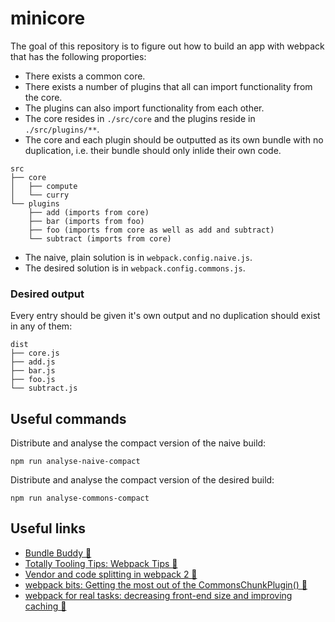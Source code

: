 # minicore

The goal of this repository is to figure out how to build an app with webpack that has the following proporties:

* There exists a common core.
* There exists a number of plugins that all can import functionality from the core.
* The plugins can also import functionality from each other.
* The core resides in `./src/core` and the plugins reside in `./src/plugins/**`.
* The core and each plugin should be outputted as its own bundle with no duplication, i.e. their bundle should only inlide their own code.

```
src
├── core
│   ├── compute
│   └── curry
└── plugins
    ├── add (imports from core)
    ├── bar (imports from foo)
    ├── foo (imports from core as well as add and subtract)
    └── subtract (imports from core)
```

* The naive, plain solution is in `webpack.config.naive.js`.
* The desired solution is in `webpack.config.commons.js`.

### Desired output

Every entry should be given it's own output and no duplication should exist in any of them:

```
dist
├── core.js
├── add.js
├── bar.js
├── foo.js
└── subtract.js
```

## Useful commands

Distribute and analyse the compact version of the naive build:

```
npm run analyse-naive-compact
```

Distribute and analyse the compact version of the desired build:

```
npm run analyse-commons-compact
```

## Useful links

* [Bundle Buddy 🔧](https://github.com/samccone/bundle-buddy)
* [Totally Tooling Tips: Webpack Tips 🎥](https://www.youtube.com/watch?v=zFoBYfMLUCM)
* [Vendor and code splitting in webpack 2 📖](https://medium.com/@adamrackis/vendor-and-code-splitting-in-webpack-2-6376358f1923)
* [webpack bits: Getting the most out of the CommonsChunkPlugin() 📖](https://medium.com/webpack/webpack-bits-getting-the-most-out-of-the-commonschunkplugin-ab389e5f318)
* [webpack for real tasks: decreasing front-end size and improving caching 📖](https://iamakulov.com/notes/webpack-front-end-size-caching/?utm_campaign=chrome_series_webpackrealtasks_081117)
